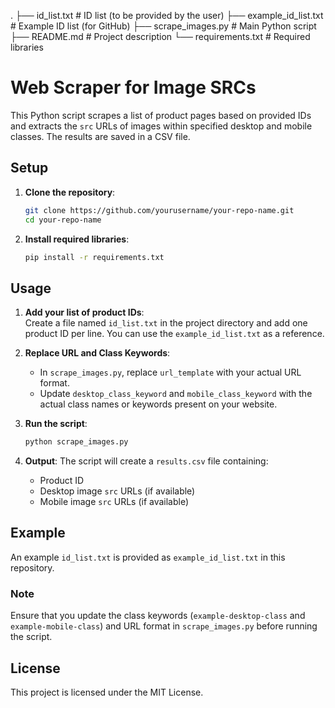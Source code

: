 .
├── id_list.txt                # ID list (to be provided by the user)
├── example_id_list.txt        # Example ID list (for GitHub)
├── scrape_images.py           # Main Python script
├── README.md                  # Project description
└── requirements.txt           # Required libraries

# Web Scraper for Image SRCs

This Python script scrapes a list of product pages based on provided IDs and extracts the `src` URLs of images within specified desktop and mobile classes. The results are saved in a CSV file.

## Setup

1. **Clone the repository**:
    ```bash
    git clone https://github.com/yourusername/your-repo-name.git
    cd your-repo-name
    ```

2. **Install required libraries**:
    ```bash
    pip install -r requirements.txt
    ```

## Usage

1. **Add your list of product IDs**:  
   Create a file named `id_list.txt` in the project directory and add one product ID per line. You can use the `example_id_list.txt` as a reference.

2. **Replace URL and Class Keywords**:
   - In `scrape_images.py`, replace `url_template` with your actual URL format.
   - Update `desktop_class_keyword` and `mobile_class_keyword` with the actual class names or keywords present on your website.

3. **Run the script**:
    ```bash
    python scrape_images.py
    ```

4. **Output**:
    The script will create a `results.csv` file containing:
    - Product ID
    - Desktop image `src` URLs (if available)
    - Mobile image `src` URLs (if available)

## Example

An example `id_list.txt` is provided as `example_id_list.txt` in this repository.

### Note
Ensure that you update the class keywords (`example-desktop-class` and `example-mobile-class`) and URL format in `scrape_images.py` before running the script.

## License
This project is licensed under the MIT License.
